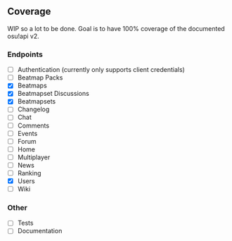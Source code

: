 ## Coverage

WIP so a lot to be done. Goal is to have 100% coverage of the documented osu!api v2.

### Endpoints
- [ ] Authentication (currently only supports client credentials)
- [ ] Beatmap Packs
- [x] Beatmaps
- [x] Beatmapset Discussions
- [x] Beatmapsets
- [ ] Changelog
- [ ] Chat
- [ ] Comments
- [ ] Events
- [ ] Forum
- [ ] Home
- [ ] Multiplayer
- [ ] News
- [ ] Ranking
- [x] Users
- [ ] Wiki

### Other
- [ ] Tests
- [ ] Documentation